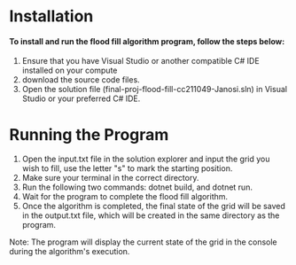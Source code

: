 # Installation
#### To install and run the flood fill algorithm program, follow the steps below:

1. Ensure that you have Visual Studio or another compatible C# IDE installed on your compute
2. download the source code files.
3. Open the solution file (final-proj-flood-fill-cc211049-Janosi.sln) in Visual Studio or your preferred C# IDE.

# Running the Program
1. Open the input.txt file in the solution explorer and input the grid you wish to fill, use the letter "s" to mark the starting position.
2. Make sure your terminal in the correct directory.
3. Run the following two commands: dotnet build, and dotnet run.
4. Wait for the program to complete the flood fill algorithm.
5. Once the algorithm is completed, the final state of the grid will be saved in the output.txt file, which will be created in the same directory as the program.

Note: The program will display the current state of the grid in the console during the algorithm's execution.